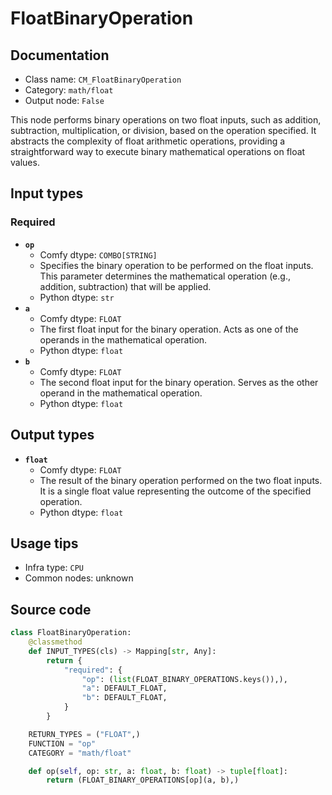 # FloatBinaryOperation
## Documentation
- Class name: `CM_FloatBinaryOperation`
- Category: `math/float`
- Output node: `False`

This node performs binary operations on two float inputs, such as addition, subtraction, multiplication, or division, based on the operation specified. It abstracts the complexity of float arithmetic operations, providing a straightforward way to execute binary mathematical operations on float values.
## Input types
### Required
- **`op`**
    - Comfy dtype: `COMBO[STRING]`
    - Specifies the binary operation to be performed on the float inputs. This parameter determines the mathematical operation (e.g., addition, subtraction) that will be applied.
    - Python dtype: `str`
- **`a`**
    - Comfy dtype: `FLOAT`
    - The first float input for the binary operation. Acts as one of the operands in the mathematical operation.
    - Python dtype: `float`
- **`b`**
    - Comfy dtype: `FLOAT`
    - The second float input for the binary operation. Serves as the other operand in the mathematical operation.
    - Python dtype: `float`
## Output types
- **`float`**
    - Comfy dtype: `FLOAT`
    - The result of the binary operation performed on the two float inputs. It is a single float value representing the outcome of the specified operation.
    - Python dtype: `float`
## Usage tips
- Infra type: `CPU`
- Common nodes: unknown


## Source code
```python
class FloatBinaryOperation:
    @classmethod
    def INPUT_TYPES(cls) -> Mapping[str, Any]:
        return {
            "required": {
                "op": (list(FLOAT_BINARY_OPERATIONS.keys()),),
                "a": DEFAULT_FLOAT,
                "b": DEFAULT_FLOAT,
            }
        }

    RETURN_TYPES = ("FLOAT",)
    FUNCTION = "op"
    CATEGORY = "math/float"

    def op(self, op: str, a: float, b: float) -> tuple[float]:
        return (FLOAT_BINARY_OPERATIONS[op](a, b),)

```
